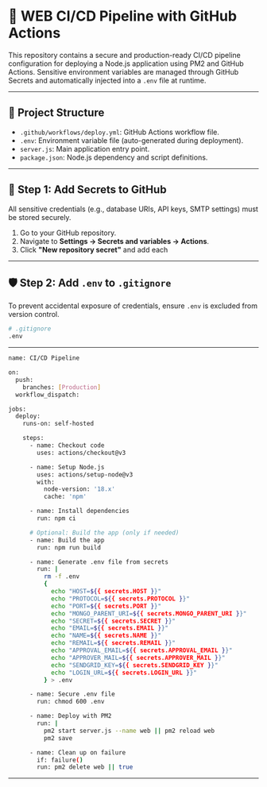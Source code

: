 # 🚀 WEB CI/CD Pipeline with GitHub Actions

This repository contains a secure and production-ready CI/CD pipeline configuration for deploying a Node.js application using PM2 and GitHub Actions. Sensitive environment variables are managed through GitHub Secrets and automatically injected into a `.env` file at runtime.

---

## 📁 Project Structure

- `.github/workflows/deploy.yml`: GitHub Actions workflow file.
- `.env`: Environment variable file (auto-generated during deployment).
- `server.js`: Main application entry point.
- `package.json`: Node.js dependency and script definitions.

---
## 🔐 Step 1: Add Secrets to GitHub

All sensitive credentials (e.g., database URIs, API keys, SMTP settings) must be stored securely.

1. Go to your GitHub repository.
2. Navigate to **Settings → Secrets and variables → Actions**.
3. Click **"New repository secret"** and add each

-----
## 🛡️ Step 2: Add `.env` to `.gitignore`

To prevent accidental exposure of credentials, ensure `.env` is excluded from version control.

```bash
# .gitignore
.env
```
----------

```bash
name: CI/CD Pipeline

on:
  push:
    branches: [Production]
  workflow_dispatch:

jobs:
  deploy:
    runs-on: self-hosted

    steps:
      - name: Checkout code
        uses: actions/checkout@v3

      - name: Setup Node.js
        uses: actions/setup-node@v3
        with:
          node-version: '18.x'
          cache: 'npm'

      - name: Install dependencies
        run: npm ci

      # Optional: Build the app (only if needed)
      - name: Build the app
        run: npm run build

      - name: Generate .env file from secrets
        run: |
          rm -f .env
          {
            echo "HOST=${{ secrets.HOST }}"
            echo "PROTOCOL=${{ secrets.PROTOCOL }}"
            echo "PORT=${{ secrets.PORT }}"
            echo "MONGO_PARENT_URI=${{ secrets.MONGO_PARENT_URI }}"
            echo "SECRET=${{ secrets.SECRET }}"
            echo "EMAIL=${{ secrets.EMAIL }}"
            echo "NAME=${{ secrets.NAME }}"
            echo "REMAIL=${{ secrets.REMAIL }}"
            echo "APPROVAL_EMAIL=${{ secrets.APPROVAL_EMAIL }}"
            echo "APPROVER_MAIL=${{ secrets.APPROVER_MAIL }}"
            echo "SENDGRID_KEY=${{ secrets.SENDGRID_KEY }}"
            echo "LOGIN_URL=${{ secrets.LOGIN_URL }}"
          } > .env

      - name: Secure .env file
        run: chmod 600 .env

      - name: Deploy with PM2
        run: |
          pm2 start server.js --name web || pm2 reload web
          pm2 save

      - name: Clean up on failure
        if: failure()
        run: pm2 delete web || true
```
----

